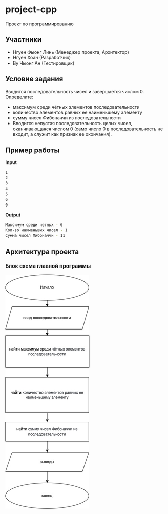 # project-cpp
Проект по программированию

## Участники
- Нгуен Фыонг Линь (Менеджер проекта, Архитектор)
- Нгуен Хоан (Разработчик)
- Ву Чыонг Ан (Тестировщик)

## Условие задания
Вводится последовательность чисел и завершается числом 0. Определите:
- максимум среди чётных элементов последовательности
- количество элементов равных ее наименьшему элементу
- сумму чисел Фибоначчи из последовательности
- Вводится непустая последовательность целых чисел, оканчивающаяся числом 0 (само число 0 в последовательность не входит, а служит как признак ее окончания).

## Пример работы
**Input**
```bash
1
2
3
4
5
6
0
```
**Output**
```bash
Максимум среди четных - 6
Кол-во наименьших чисел - 1
Сумма чисел Фибоначчи - 11
```

## Архитектура проекта
### Блок схема главной программы
![main](./photo/blok1.jpg)

